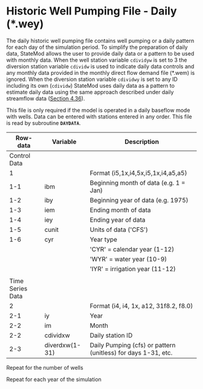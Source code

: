 # Historic Well Pumping File - Daily (*.wey) #

The daily historic well pumping file contains well pumping or a daily pattern for each day of the 
simulation period. To simplify the preparation of daily data, StateMod allows the user to provide 
daily data or a pattern to be used with monthly data. When the well station variable `cdividyw` is set 
to 3 the diversion station variable `cdividw` is used to indicate daily data controls and any monthly 
data provided in the monthly direct flow demand file (\*.wem) is ignored. When the diversion station 
variable `cdividwy` is set to any ID including its own (`cdividw`) StateMod uses daily data as a pattern 
to estimate daily data using the same approach described under daily streamflow data ([Section 4.36](../InputDescription/436.md)).

This file is only required if the model is operated in a daily baseflow mode with wells. Data can be 
entered with stations entered in any order. This file is read by subroutine **`DAYDATA`**.

| Row-data							| Variable						| Description 								|				
| ------------------				| --------------------			| --------									|
| Control Data						| 								| 											|
| 1	 								| 								| Format (i5,1x,i4,5x,i5,1x,i4,a5,a5)
| 1-1								| ibm							| Beginning month of data (e.g. 1 = Jan)	
| 1-2								| iby							| Beginning year of data (e.g. 1975)
| 1-3								| iem							| Ending month of data
| 1-4								| iey							| Ending year of data 
| 1-5								| cunit							| Units of data ('CFS')
| 1-6								| cyr							| Year type 
| 									| 								| 'CYR' = calendar year (1-12)
| 									| 								| 'WYR' = water year (10-9)
| 									| 								| 'IYR' = irrigation year (11-12)
| | | |
| Time Series Data | | |
| 2									| 								| Format (i4, i4, 1x, a12, 31f8.2, f8.0) 
| 2-1								| iy							| Year
| 2-2								| im							| Month
| 2-2								| cdividxw						| Daily station ID
| 2-3								| diverdxw(1-31)				| Daily Pumping (cfs) or pattern (unitless) for days 1-31, etc.

Repeat for the number of wells	

Repeat for each year of the simulation	

